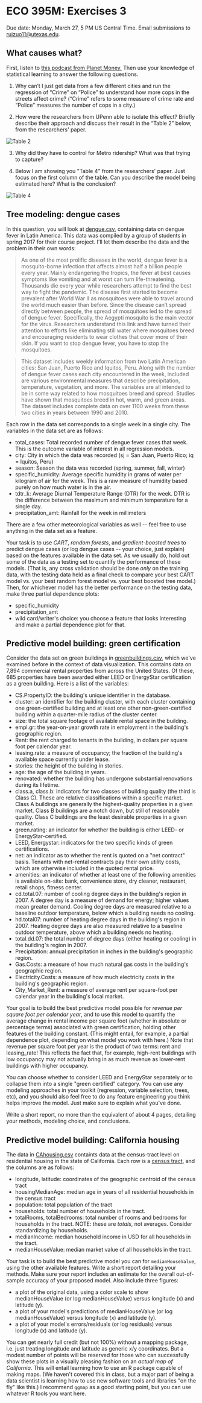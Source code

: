 # ECO 395M: Exercises 3

Due date: Monday, March 27, 5 PM US Central Time.  Email submissions to ruizuo11@utexas.edu.  

## What causes what?  

First, listen to [this podcast from Planet Money.](https://www.npr.org/sections/money/2013/04/23/178635250/episode-453-what-causes-what)  Then use your knowledge of statistical learning to answer the following questions.

1. Why can’t I just get data from a few different cities and run the regression of “Crime” on “Police” to understand how more cops in the streets affect crime? (“Crime” refers to some measure of crime rate and “Police” measures the number of cops in a city.)  

2. How were the researchers from UPenn able to isolate this effect? Briefly describe their approach and discuss their result in the “Table 2” below, from the researchers' paper.  

![Table 2](ex3table2.png)

3. Why did they have to control for Metro ridership? What was that trying to capture?   

4. Below I am showing you "Table 4" from the researchers' paper.  Just focus
on the first column of the table. Can you describe the model being estimated here?
What is the conclusion?

![Table 4](ex3table4.png)



## Tree modeling: dengue cases

In this question, you will look at [dengue.csv](../data/dengue.csv), containing data on dengue fever in Latin America.  This data was compiled by a group of students in spring 2017 for their course project.  I'll let them describe the data and the problem in their own words:


> As one of the most prolific diseases in the world, dengue fever is a mosquito-borne infection that affects almost half a billion people every year. Mainly endangering the tropics, the fever at best causes symptoms like vomiting and at worst can turn life-threatening. Thousands die every year while researchers attempt to find the best way to fight the pandemic.  The disease first started to become prevalent after World War II as mosquitoes were able to travel around the world much easier than before. Since the disease can’t spread directly between people, the spread of mosquitoes led to the spread of dengue fever. Specifically, the Aegypti mosquito is the main vector for the virus. Researchers understand this link and have turned their attention to efforts like eliminating still water where mosquitoes breed and encouraging residents to wear clothes that cover more of their skin. If you want to stop dengue fever, you have to stop the mosquitoes.

> This dataset includes weekly information from two Latin American cities: San Juan, Puerto Rico and Iquitos, Peru. Along with the number of dengue fever cases each city encountered in the week, included are various environmental measures that describe precipitation, temperature, vegetation, and more. The variables are all intended to be in some way related to how mosquitoes breed and spread. Studies have shown that mosquitoes breed in hot, warm, and green areas. The dataset includes complete data on over 1100 weeks from these two cities in years between 1990 and 2010.


Each row in the data set corresponds to a single week in a single city.  The variables in the data set are as follows:  
- total_cases: Total recorded number of dengue fever cases that week. This is the outcome variable of interest in all regression models.  
- city: City in which the data was recorded (sj = San Juan, Puerto Rico; iq = Iquitos, Peru)  
- season: Season the data was recorded (spring, summer, fall, winter)  
- specific_humidity: Average specific humidity in grams of water per kilogram of air for the week. This is a raw measure of humidity based purely on how much water is in the air.  
- tdtr_k: Average Diurnal Temperature Range (DTR) for the week. DTR is the difference between the maximum and minimum temperature for a single day.  
- precipitation_amt: Rainfall for the week in millimeters   

There are a few other meteorological variables as well -- feel free to use anything in the data set as a feature.  

Your task is to use _CART_, _random forests_, and _gradient-boosted trees_ to predict dengue cases (or log dengue cases -- your choice, just explain) based on the features available in the data set.  As we usually do, hold out some of the data as a testing set to quantify the performance of these models.  (That is, any cross validation should be done _only_ on the training data, with the testing data held as a final check to compare your best CART model vs. your best random forest model vs. your best boosted tree model.)  Then, for whichever model has the better performance on the testing data, make three partial dependence plots:  

- specific_humidity  
- precipitation_amt   
- wild card/writer's choice: you choose a feature that looks interesting and make a partial dependence plot for that.  




## Predictive model building: green certification   

Consider the data set on green buildings in [greenbuildings.csv](../data/greenbuildings.csv), which we've examined before in the context of data visualization.  This contains data on 7,894 commercial rental properties from across the United States. Of these, 685 properties have been awarded either LEED or EnergyStar certification as a green building.  Here is a list of the variables:

- CS.PropertyID:  the building's unique identifier in the database.  
- cluster:  an identifier for the building cluster, with each cluster containing one green-certified building and at least one other non-green-certified building within a quarter-mile radius of the cluster center.  
- size:  the total square footage of available rental space in the building.  
- empl.gr:  the year-on-year growth rate in employment in the building's geographic region.  
- Rent:  the rent charged to tenants in the building, in dollars per square foot per calendar year.  
- leasing.rate:  a measure of occupancy; the fraction of the building's available space currently under lease.  
- stories:  the height of the building in stories.  
- age:  the age of the building in years.  
- renovated:  whether the building has undergone substantial renovations during its lifetime.  
- class.a, class.b:  indicators for two classes of building quality (the third is Class C).  These are relative classifications within a specific market.  Class A buildings are generally the highest-quality properties in a given market.  Class B buildings are a notch down, but still of reasonable quality.  Class C buildings are the least desirable properties in a given market.  
- green.rating:  an indicator for whether the building is either LEED- or EnergyStar-certified.  
- LEED, Energystar:  indicators for the two specific kinds of green certifications.  
- net:  an indicator as to whether the rent is quoted on a "net contract" basis.  Tenants with net-rental contracts pay their own utility costs, which are otherwise included in the quoted rental price.  
- amenities:  an indicator of whether at least one of the following amenities is available on-site: bank, convenience store, dry cleaner, restaurant, retail shops, fitness center.  
- cd.total.07:  number of cooling degree days in the building's region in 2007.  A degree day is a measure of demand for energy; higher values mean greater demand.  Cooling degree days are measured relative to a baseline outdoor temperature, below which a building needs no cooling.  
- hd.total07:  number of heating degree days in the building's region in 2007.  Heating degree days are also measured relative to a baseline outdoor temperature, above which a building needs no heating.  
- total.dd.07:  the total number of degree days (either heating or cooling) in the building's region in 2007.  
- Precipitation:  annual precipitation in inches in the building's geographic region.
- Gas.Costs:  a measure of how much natural gas costs in the building's geographic region.  
- Electricity.Costs:  a measure of how much electricity costs in the building's geographic region.  
- City_Market_Rent:  a measure of average rent per square-foot per calendar year in the building's local market.    


Your goal is to build the best predictive model possible for _revenue per square foot per calendar year_, and to use this model to quantify the average change in rental income per square foot (whether in absolute or percentage terms) associated with green certification, holding other features of the building constant. (This might entail, for example, a partial dependence plot, depending on what model you work with here.) Note that revenue per square foot per year is the product of two terms: rent and leasing_rate!  This reflects the fact that, for example, high-rent buildings with low occupancy may not actually bring in as much revenue as lower-rent buildings with higher occupancy.  

You can choose whether to consider LEED and EnergyStar separately or to collapse them into a single "green certified" category.  You can use any modeling approaches in your toolkit (regression, variable selection, trees, etc), and you should also feel free to do any feature engineering you think helps improve the model.  Just make sure to explain what you've done.  

Write a short report, no more than the equivalent of about 4 pages, detailing your methods, modeling choice, and conclusions.  


## Predictive model building: California housing  

The data in [CAhousing.csv](../data/CAhousing.csv) containts data at the census-tract level on residential housing in the state of California.  Each row is a [census tract](https://libguides.lib.msu.edu/tracts), and the columns are as follows:  

- longitude, latitude: coordinates of the geographic centroid of the census tract  
- housingMedianAge: median age in years of all residential households in the census tract  
- population: total population of the tract  
- households: total number of households in the tract.  
- totalRooms, totalBedrooms: total number of rooms and bedrooms for households in the tract.  NOTE: these are _totals_, not averages.  Consider standardizing by households.  
- medianIncome: median household income in USD for all households in the tract.  
- medianHouseValue: median market value of all households in the tract.  

Your task is to build the best predictive model you can for `medianHouseValue`, using the other available features.  Write a short report detailing your methods.  Make sure your report includes an estimate for the overall out-of-sample accuracy of your proposed model.  Also include three figures:  

- a plot of the original data, using a color scale to show medianHouseValue (or log medianHouseValue) versus longitude (x) and latitude (y).  
- a plot of your model's predictions of medianHouseValue (or log medianHouseValue) versus longitude (x) and latitude (y).  
- a plot of your model's errors/residuals (or log residuals) versus longitude (x) and latitude (y).

You can get nearly full credit (but not 100%) without a mapping package, i.e. just treating longitude and latitude as generic x/y coordinates.  But a modest number of points will be reserved for those who can successfully show these plots in a visually pleasing fashion on an _actual map of California_.  This will entail learning how to use an R package capable of making maps.  (We haven't covered this in class, but a major part of being a data scientist is learning how to use new software tools and libraries "on the fly" like this.)  I recommend `ggmap` as a good starting point, but you can use whatever R tools you want here.  

